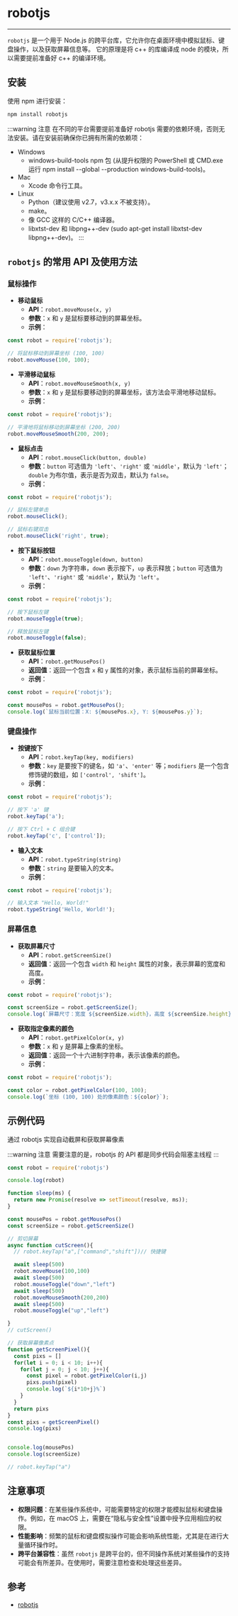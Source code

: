# robotjs
---

`robotjs` 是一个用于 Node.js 的跨平台库，它允许你在桌面环境中模拟鼠标、键盘操作，以及获取屏幕信息等。 它的原理是将 c++ 的库编译成 node 的模块，所以需要提前准备好 c++ 的编译环境。

## 安装
使用 npm 进行安装：
```bash
npm install robotjs
```

:::warning 注意
在不同的平台需要提前准备好 robotjs 需要的依赖环境，否则无法安装。请在安装前确保你已拥有所需的依赖项：

- Windows
  - windows-build-tools npm 包 (从提升权限的 PowerShell 或 CMD.exe 运行 npm install --global --production windows-build-tools)。
- Mac
  - Xcode 命令行工具。
- Linux
  - Python（建议使用 v2.7，v3.x.x 不被支持）。
  - make。
  - 像 GCC 这样的 C/C++ 编译器。
  - libxtst-dev 和 libpng++-dev (sudo apt-get install libxtst-dev libpng++-dev)。
:::


## `robotjs` 的常用 API 及使用方法

### 鼠标操作
- **移动鼠标**
    - **API**：`robot.moveMouse(x, y)`
    - **参数**：`x` 和 `y` 是鼠标要移动到的屏幕坐标。
    - **示例**：
```javascript
const robot = require('robotjs');

// 将鼠标移动到屏幕坐标 (100, 100)
robot.moveMouse(100, 100);
```
- **平滑移动鼠标**
    - **API**：`robot.moveMouseSmooth(x, y)`
    - **参数**：`x` 和 `y` 是鼠标要移动到的屏幕坐标，该方法会平滑地移动鼠标。
    - **示例**：
```javascript
const robot = require('robotjs');

// 平滑地将鼠标移动到屏幕坐标 (200, 200)
robot.moveMouseSmooth(200, 200);
```
- **鼠标点击**
    - **API**：`robot.mouseClick(button, double)`
    - **参数**：`button` 可选值为 `'left'`、`'right'` 或 `'middle'`，默认为 `'left'`；`double` 为布尔值，表示是否为双击，默认为 `false`。
    - **示例**：
```javascript
const robot = require('robotjs');

// 鼠标左键单击
robot.mouseClick();

// 鼠标右键双击
robot.mouseClick('right', true);
```
- **按下鼠标按钮**
    - **API**：`robot.mouseToggle(down, button)`
    - **参数**：`down` 为字符串，`down` 表示按下，`up` 表示释放；`button` 可选值为 `'left'`、`'right'` 或 `'middle'`，默认为 `'left'`。
    - **示例**：
```javascript
const robot = require('robotjs');

// 按下鼠标左键
robot.mouseToggle(true);

// 释放鼠标左键
robot.mouseToggle(false);
```
- **获取鼠标位置**
    - **API**：`robot.getMousePos()`
    - **返回值**：返回一个包含 `x` 和 `y` 属性的对象，表示鼠标当前的屏幕坐标。
    - **示例**：
```javascript
const robot = require('robotjs');

const mousePos = robot.getMousePos();
console.log(`鼠标当前位置：X: ${mousePos.x}, Y: ${mousePos.y}`);
```

### 键盘操作
- **按键按下**
    - **API**：`robot.keyTap(key, modifiers)`
    - **参数**：`key` 是要按下的键名，如 `'a'`、`'enter'` 等；`modifiers` 是一个包含修饰键的数组，如 `['control', 'shift']`。
    - **示例**：
```javascript
const robot = require('robotjs');

// 按下 'a' 键
robot.keyTap('a');

// 按下 Ctrl + C 组合键
robot.keyTap('c', ['control']);
```
- **输入文本**
    - **API**：`robot.typeString(string)`
    - **参数**：`string` 是要输入的文本。
    - **示例**：
```javascript
const robot = require('robotjs');

// 输入文本 "Hello, World!"
robot.typeString('Hello, World!');
```

### 屏幕信息
- **获取屏幕尺寸**
    - **API**：`robot.getScreenSize()`
    - **返回值**：返回一个包含 `width` 和 `height` 属性的对象，表示屏幕的宽度和高度。
    - **示例**：
```javascript
const robot = require('robotjs');

const screenSize = robot.getScreenSize();
console.log(`屏幕尺寸：宽度 ${screenSize.width}，高度 ${screenSize.height}`);
```
- **获取指定像素的颜色**
    - **API**：`robot.getPixelColor(x, y)`
    - **参数**：`x` 和 `y` 是屏幕上像素的坐标。
    - **返回值**：返回一个十六进制字符串，表示该像素的颜色。
    - **示例**：
```javascript
const robot = require('robotjs');

const color = robot.getPixelColor(100, 100);
console.log(`坐标 (100, 100) 处的像素颜色：${color}`);
```


## 示例代码

通过 robotjs 实现自动截屏和获取屏幕像素

:::warning 注意
需要注意的是，robotjs 的 API 都是同步代码会阻塞主线程
:::

```javascript
const robot = require('robotjs')

console.log(robot)

function sleep(ms) {
  return new Promise(resolve => setTimeout(resolve, ms));
}

const mousePos = robot.getMousePos()
const screenSize = robot.getScreenSize()

// 剪切屏幕
async function cutScreen(){
  // robot.keyTap("a",["command","shift"])// 快捷键

  await sleep(500)
  robot.moveMouse(100,100) 
  await sleep(500)
  robot.mouseToggle("down","left")
  await sleep(500)
  robot.moveMouseSmooth(200,200)
  await sleep(500)
  robot.mouseToggle("up","left")

}
// cutScreen()

// 获取屏幕像素点
function getScreenPixel(){
  const pixs = []
  for(let i = 0; i < 10; i++){
    for(let j = 0; j < 10; j++){
      const pixel = robot.getPixelColor(i,j)
      pixs.push(pixel)
      console.log(`${i*10+j}%`)
    }
  }
  return pixs
}
const pixs = getScreenPixel()
console.log(pixs)


console.log(mousePos)
console.log(screenSize)

// robot.keyTap("a")

```


## 注意事项
- **权限问题**：在某些操作系统中，可能需要特定的权限才能模拟鼠标和键盘操作。例如，在 macOS 上，需要在“隐私与安全性”设置中授予应用相应的权限。
- **性能影响**：频繁的鼠标和键盘模拟操作可能会影响系统性能，尤其是在进行大量循环操作时。
- **跨平台兼容性**：虽然 `robotjs` 是跨平台的，但不同操作系统对某些操作的支持可能会有所差异。在使用时，需要注意检查和处理这些差异。

## 参考

- [robotjs](https://github.com/octalmage/robotjs)